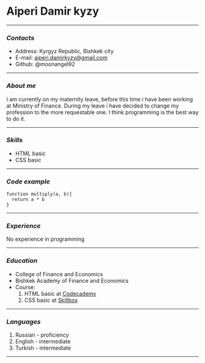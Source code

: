 # Aiperi Damir kyzy
---
### *Contacts*
+ Address: Kyrgyz Republic, Bishkek city
+ E-mail: aiperi.damirkyzy@gmail.com
+ Github: @moonangel92
---
### *About me*
I am currently on my maternity leave, before this time i have been working at Ministry of Finance. During my leave i have decided to change my profession to the more requestable one. I think programming is the best way to do it.
***
### *Skills*
+ HTML basic
+ CSS basic
***
### *Code example*
```
function multiply(a, b){
  return a * b
}
```
***
### *Experience*
No experience in programming

---------
### *Education*
- College of Finance and Economics
- Bishkek Academy of Finance and Economics
- Course:
  1. HTML basic at [Codecademy](https://www.codecademy.com/)
  2. CSS basic at [Skillbox](https://skillbox.ru
)
----
### *Languages*
1. Russian - proficiency
2. English - intermediate
3. Turkish - intermediate
------



